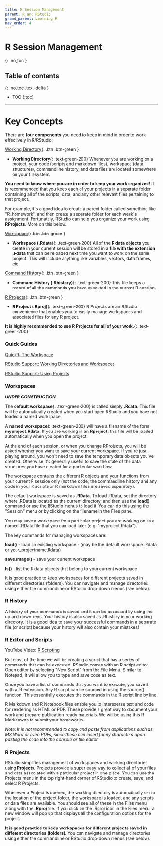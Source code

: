 ```yaml
---
title: R Session Management
parent: R and RStudio
grand_parent: Learning R
nav_order: 4
---
```


# R Session Management
{: .no_toc }

## Table of contents
{: .no_toc .text-delta }

- TOC
{:toc}

---

# Key Concepts

There are **four components** you need to keep in mind in order to work effectively in R/RStudio:

[Working Directory](https://support.rstudio.com/hc/en-us/articles/200711843-Working-Directories-and-Workspaces){: .btn .btn-green }


+ **Working Directory**{: .text-green-200}
Whenever you are working on a project, your code (scripts and markdown files), workspace (data structures), commandline history, and data files are located somewhere on your filesystem.

**You need to know where you are in order to keep your work organized!** It is recommended that you keep each of your projects in a separate folder containing all of the scripts, data, and any other relevant files pertaining to that project.

For example, it's a good idea to create a parent folder called something like "R_homework", and then create a separate folder for each week's assignment. Fortunately, RStudio can help you organize your work using **RProjects**. More on this below.

[Workspace](https://support.rstudio.com/hc/en-us/articles/200711843-Working-Directories-and-Workspaces){: .btn .btn-green }

+ **Workspace (.Rdata**){: .text-green-200}
All of the **R data objects** you create in your current session will be stored in a **file with the extension .Rdata** that can be reloaded next time you want to work on the same project. This will include anything like variables, vectors, data frames, etc.

[Command History](https://support.rstudio.com/hc/en-us/articles/200526217-Command-History-in-the-RStudio-IDE){: .btn .btn-green }

+ **Command History (.Rhistory)**{: .text-green-200}
This file keeps a record of all the commands you have executed in the current R session.

[R Projects](https://support.rstudio.com/hc/en-us/articles/200526207){: .btn .btn-green }

+ **R Project (.Rproj)**{: .text-green-200}
R Projects are an RStudio convenience that enables you to easily manage workspaces and associated files for any R project.

**It is highly recommended to use R Projects for all of your work.**{: .text-green-200}


### Quick Guides

[QuickR: The Workspace](https://www.statmethods.net/interface/workspace.html)

[RStudio Support: Working Directories and Workspaces](https://support.rstudio.com/hc/en-us/articles/200711843-Working-Directories-and-Workspaces)

[RStudio Support: Using Projects](https://support.rstudio.com/hc/en-us/articles/200526207-Using-Projects)

### Workspaces

***UNDER CONSTRUCTION***

The **default workspace**{: .text-green-200} is called simply **.Rdata**. This file will be automatically created when you start open RStudio and you have not loaded a named workspace.

A **named workspace**{: .text-green-200} will have a filename of the form **myproject.Rdata**. If you are working in an **Rproject**, this file will be loaded automatically when you open the project.

At the end of each session, or when you change RProjects, you will be asked whether you want to save your current workspace. If you're just playing around, you won't need to save the temporary data objects you've created. Otherwise it's generally useful to save the state of the data structures you have created for a particular workflow.



The workspace contains the different R objects and your functions from your current R session only (not the code; the commandline history and any code in your R scripts or R markdown files are saved separately).

The default workspace is saved as **.RData**. To load .RData, set the directory where .RData is located as the current directory, and then use the **load()** command or use the RStudio menus to load it. You can do this using the "Session" menu or by clicking on the filename in the Files pane.

You may save a workspace for a particular project you are working on as a named .RData file that you can load later (e.g. "myproject.Rdata").

The key commands for managing workspaces are:

**load()** - load an existing workspace - (may be the default workspace .Rdata or your_projectname.Rdata)

**save.image()** - save your current workspace

**ls()** - list the R data objects that belong to your current workspace

It is good practice to keep workspaces for different projects saved in different directories (folders). You can navigate and manage directories using either the commandline or RStudio drop-down menus (see below).

### R History

A history of your commands is saved and it can be accessed by using the up and down keys. Your history is also saved as .Rhistory in your working directory. It is a good idea to save your successful commands in a separate file (or script) because your history will also contain your mistakes!

### R Editor and Scripts

YouTube Video: [R Scripting](https://youtu.be/NbBOss9CjuE)

But most of the time we will be creating a script that has a series of commands that can be executed. RStudio comes with an R script editor. Open editor by selecting "New Script" from the File Menu. Similar to Notepad, it will allow you to type and save code as text.

Once you have a list of commands that you want to execute, you save it with a .R extension. Any R script can be sourced in using the source() function. This essentially executes the commands in the R script line by line.

R Markdown and R Notebook files enable you to intersperse text and code for rendering as HTML or PDF. These provide a great way to document your work and prepare publication-ready materials. We will be using this R Markdowns to submit your homeworks.

*Note: It is not recommended to copy and paste from applications such as MS Word or even PDFs, since these can insert funny characters upon pasting the code into the console or the editor.*

### R Projects

RStudio simplifies management of workspaces and working directories using **Projects**. Projects provide a super easy way to collect all of your files and data associated with a particular project in one place. You can use the Projects menu in the top right-hand corner of RStudio to create, save, and select R Projects.

Whenever a Project is opened, the working directory is automatically set to the location of the project folder, the workspace is loaded, and any scripts or data files are available. You should see all of these in the Files menu, along with the **.Rproj** file. If you click on the .Rproj icon in the Files menu, a new window will pop up that displays all the configuration options for the project.

**It is good practice to keep workspaces for different projects saved in different directories (folders)**. You can navigate and manage directories using either the commandline or RStudio drop-down menus (see below).
